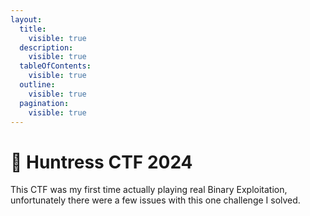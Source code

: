 ```yaml
---
layout:
  title:
    visible: true
  description:
    visible: true
  tableOfContents:
    visible: true
  outline:
    visible: true
  pagination:
    visible: true
---
```


# 🏹 Huntress CTF 2024

This CTF was my first time actually playing real Binary Exploitation, unfortunately there were a few issues with this one challenge I solved.
